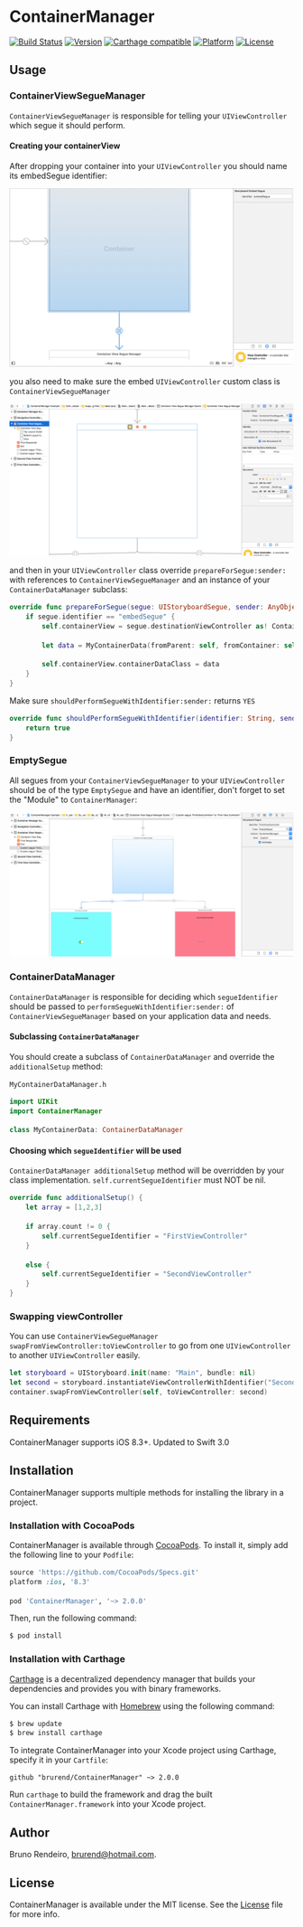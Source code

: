 # ContainerManager

[![Build Status](https://travis-ci.org/brurend/ContainerManager.svg?branch=master)](https://travis-ci.org/brurend/ContainerManager)
[![Version](https://img.shields.io/cocoapods/v/ContainerManager.svg?style=flat)](http://cocoapods.org/pods/ContainerManager)
[![Carthage compatible](https://img.shields.io/badge/Carthage-compatible-4BC51D.svg?style=flat)](https://github.com/Carthage/Carthage)
[![Platform](https://img.shields.io/cocoapods/p/ContainerManager.svg?style=flat)](http://cocoapods.org/pods/ContainerManager)
[![License](https://img.shields.io/cocoapods/l/ContainerManager.svg?style=flat)](http://cocoapods.org/pods/ContainerManager)

## Usage

### ContainerViewSegueManager

`ContainerViewSegueManager` is responsible for telling your `UIViewController` which segue it should perform.

#### Creating your containerView

After dropping your container into your `UIViewController` you should name its embedSegue identifier:

![Screenshots/EmbedSegueSS.png](Screenshots/EmbedSegueSS.png)

you also need to make sure the embed `UIViewController` custom class is `ContainerViewSegueManager`

![Screenshots/ContainerViewSegueManagerSS.png](Screenshots/ContainerViewSegueManagerSS.png)

and then in your `UIViewController` class override `prepareForSegue:sender:` with references to `ContainerViewSegueManager` and
an instance of your `ContainerDataManager` subclass:

```swift
override func prepareForSegue(segue: UIStoryboardSegue, sender: AnyObject?) {
    if segue.identifier == "embedSegue" {
    	self.containerView = segue.destinationViewController as! ContainerViewSegueManager
            
        let data = MyContainerData(fromParent: self, fromContainer: self.containerView)
            
        self.containerView.containerDataClass = data
    }
}
```

Make sure `shouldPerformSegueWithIdentifier:sender:` returns `YES`

```swift
override func shouldPerformSegueWithIdentifier(identifier: String, sender: AnyObject?) -> Bool {
	return true
}
```

### EmptySegue

All segues from your `ContainerViewSegueManager` to your `UIViewController` should be of the type `EmptySegue` and have an identifier, don't forget to set the "Module" to `ContainerManager`:

![Screenshots/EmptySegueSS.png](Screenshots/EmptySegueSS.png)

### ContainerDataManager

`ContainerDataManager` is responsible for deciding which `segueIdentifier` should be passed to `performSegueWithIdentifier:sender:` of `ContainerViewSegueManager` based on your application data and needs.

#### Subclassing `ContainerDataManager`

You should create a subclass of `ContainerDataManager` and override the `additionalSetup` method:

`MyContainerDataManager.h`
```swift
import UIKit
import ContainerManager

class MyContainerData: ContainerDataManager
```

#### Choosing which `segueIdentifier` will be used

`ContainerDataManager additionalSetup` method will be overridden by your class implementation. `self.currentSegueIdentifier` must NOT be nil.

```swift
override func additionalSetup() {
    let array = [1,2,3]
        
    if array.count != 0 {
        self.currentSegueIdentifier = "FirstViewController"
    }
            
	else {
        self.currentSegueIdentifier = "SecondViewController"
    }
}
```

### Swapping viewController

You can use `ContainerViewSegueManager swapFromViewController:toViewController` to go from one `UIViewController` to another `UIViewController` easily.

```swift
let storyboard = UIStoryboard.init(name: "Main", bundle: nil)
let second = storyboard.instantiateViewControllerWithIdentifier("SecondViewController")        
container.swapFromViewController(self, toViewController: second)
```

## Requirements

ContainerManager supports iOS 8.3+. Updated to Swift 3.0

## Installation
ContainerManager supports multiple methods for installing the library in a project.

### Installation with CocoaPods

ContainerManager is available through [CocoaPods](http://cocoapods.org). To install
it, simply add the following line to your `Podfile`:

```ruby
source 'https://github.com/CocoaPods/Specs.git'
platform :ios, '8.3'

pod 'ContainerManager', '~> 2.0.0'
```

Then, run the following command:

```bash
$ pod install
```

### Installation with Carthage

[Carthage](https://github.com/Carthage/Carthage) is a decentralized dependency manager that builds your dependencies and provides you with binary frameworks.

You can install Carthage with [Homebrew](http://brew.sh/) using the following command:

```bash
$ brew update
$ brew install carthage
```

To integrate ContainerManager into your Xcode project using Carthage, specify it in your `Cartfile`:

```ogdl
github "brurend/ContainerManager" ~> 2.0.0
```

Run `carthage` to build the framework and drag the built `ContainerManager.framework` into your Xcode project.

## Author

Bruno Rendeiro, brurend@hotmail.com.

## License

ContainerManager is available under the MIT license. See the [License](https://github.com/brurend/ContainerManager/blob/master/LICENSE.md) file for more info.
